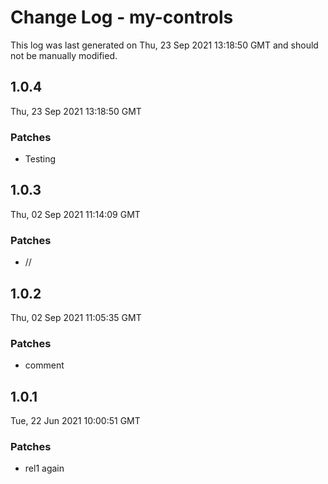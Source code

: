 # Change Log - my-controls

This log was last generated on Thu, 23 Sep 2021 13:18:50 GMT and should not be manually modified.

## 1.0.4
Thu, 23 Sep 2021 13:18:50 GMT

### Patches

- Testing

## 1.0.3
Thu, 02 Sep 2021 11:14:09 GMT

### Patches

- //

## 1.0.2
Thu, 02 Sep 2021 11:05:35 GMT

### Patches

- comment

## 1.0.1
Tue, 22 Jun 2021 10:00:51 GMT

### Patches

- rel1 again

